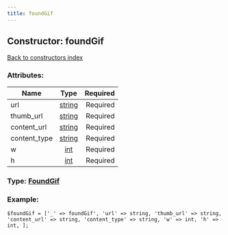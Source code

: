 ```yaml
---
title: foundGif
---
```

## Constructor: foundGif  
[Back to constructors index](index.md)



### Attributes:

| Name     |    Type       | Required |
|----------|:-------------:|---------:|
|url|[string](../types/string.md) | Required|
|thumb\_url|[string](../types/string.md) | Required|
|content\_url|[string](../types/string.md) | Required|
|content\_type|[string](../types/string.md) | Required|
|w|[int](../types/int.md) | Required|
|h|[int](../types/int.md) | Required|



### Type: [FoundGif](../types/FoundGif.md)


### Example:

```
$foundGif = ['_' => foundGif', 'url' => string, 'thumb_url' => string, 'content_url' => string, 'content_type' => string, 'w' => int, 'h' => int, ];
```
